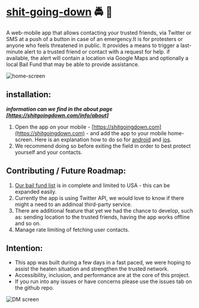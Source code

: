 # [shit-going-down](https://www.shitgoingdown.com) 🚔 👀
A web-mobile app that allows contacting your trusted friends, via Twitter or SMS at a push of a button in case of an emergency.It is for protesters or anyone who feels threatened in public. It provides a means to trigger a last-minute alert to a trusted friend or contact with a request for help. if available, the alert will contain a location via Google Maps and optionally a local Bail Fund that may be able to provide assistance. 

![home-screen](https://i.imgur.com/TzZ66Dd.png)

## installation:
***information can we find in the about page [https://shitgoingdown.com/info/about]***
1. Open the app on your mobile - [https://shitgoingdown.com](https://shitgoingdown.com) - and add the app to your mobile home-screen. Here is an explanation how to do so for [android](https://browserhow.com/how-to-add-to-home-screen-shortcut-links-with-chrome-android/) and [ios](https://browserhow.com/how-to-add-to-home-screen-shortcut-links-with-chrome-android/).
2. We recommend doing so before exiting the field in order to best protect yourself and your contacts. 

## Contributing / Future Roadmap:
1. [Our bail fund list](https://github.com/Axylos/shit-going-down/blob/master/phones.json) is in complete and limited to USA - this can be expanded easily.
2. Currently the app is using Twitter API, we would love to know if there might a need to an addinoal third-party service.
3. There are additional feature that yet we had the chance to develop, such as: sending location to the trusted friends, having the app works offline and so on.
4. Manage rate limiting of fetching user contacts.

## Intention:
* This app was built during a few days in a fast paced, we were hoping to assist the heaten situation and strengthen the trusted network.
* Accessibility, inclusion, and performance are at the core of this project.
* If you run into any issues or have concerns please use the issues tab on the github repo.

![DM screen](https://i.imgur.com/fYcIpwY.png)
